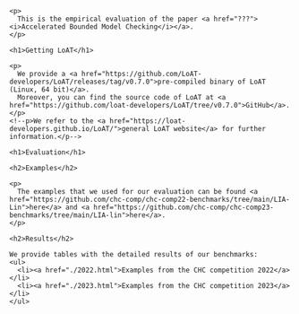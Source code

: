 <html>
  <head>
    <meta http-equiv="Content-Type" content="text/html;charset=utf-8" >
    <title>Accelerated Bounded Model Checking</title>
    <style>
      table, th, td {border: 1px solid black;}
      td {text-align: center;}
      p {text-align: justify;}
    </style>
  </head>
  <body>

    <p>
      This is the empirical evaluation of the paper <a href="???"><i>Accelerated Bounded Model Checking</i></a>.
    </p>

    <h1>Getting LoAT</h1>

    <p>
      We provide a <a href="https://github.com/LoAT-developers/LoAT/releases/tag/v0.7.0">pre-compiled binary of LoAT (Linux, 64 bit)</a>.
      Moreover, you can find the source code of LoAT at <a href="https://github.com/loat-developers/LoAT/tree/v0.7.0">GitHub</a>.
    </p>
    <!--p>We refer to the <a href="https://loat-developers.github.io/LoAT/">general LoAT website</a> for further information.</p-->

    <h1>Evaluation</h1>

    <h2>Examples</h2>

    <p>
      The examples that we used for our evaluation can be found <a href="https://github.com/chc-comp/chc-comp22-benchmarks/tree/main/LIA-Lin">here</a> and <a href="https://github.com/chc-comp/chc-comp23-benchmarks/tree/main/LIA-lin">here</a>.
    </p>

    <h2>Results</h2>

    We provide tables with the detailed results of our benchmarks:
    <ul>
      <li><a href="./2022.html">Examples from the CHC competition 2022</a></li>
      <li><a href="./2023.html">Examples from the CHC competition 2023</a></li>
    </ul>

  </body>
</html>
